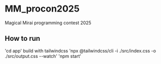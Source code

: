 # MM_procon2025
Magical Mirai programming contest 2025


## How to run
'cd app'
build with tailwindcss 'npx @tailwindcss/cli -i ./src/index.css -o ./src/output.css --watch'
'npm start'
